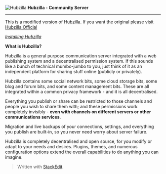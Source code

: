 ![Hubzilla](images/hz-64.png) **Hubzilla - Community Server**

***

This is a modified version of Hubzilla.
If you want the original please visit [Hubzilla Official](https://framagit.org/hubzilla)

<p  markdown="1">
<em><a  href="https://github.com/socialatm/test/wiki/Installing-Hubzilla">Installing Hubzilla</a></em>
</p>

**What is Hubzilla?**

Hubzilla is a general purpose communication server integrated with a web publishing system and a decentralised permission system. If this sounds like a bunch of technical mumbo-jumbo to you, just think of it as an independent platform for sharing stuff online (publicly or privately).

Hubzilla contains some social network bits, some cloud storage bits, some blog and forum bits, and some content management bits. These are all integrated within a common privacy framework - and it is all decentralised.

Everything you publish or share can be restricted to those channels and people you wish to share them with; and these permissions work completely invisibly - **even with channels on different servers or other communications services**.

Migration and live backups of your connections, settings, and everything you publish are built-in, so you never need worry about server failure.

Hubzilla is completely decentralised and open source, for you modify or adapt to your needs and desires. Plugins, themes, and numerous configuration options extend the overall capabilities to do anything you can imagine.

> Written with [StackEdit](https://stackedit.io/).
